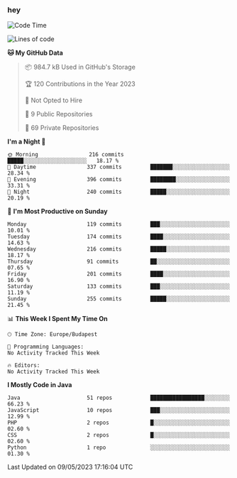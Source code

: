 ### hey

<!--START_SECTION:waka-->
![Code Time](http://img.shields.io/badge/Code%20Time-884%20hrs%2054%20mins-blue)

![Lines of code](https://img.shields.io/badge/From%20Hello%20World%20I%27ve%20Written-942.3%20thousand%20lines%20of%20code-blue)

**🐱 My GitHub Data** 

> 📦 984.7 kB Used in GitHub's Storage 
 > 
> 🏆 120 Contributions in the Year 2023
 > 
> 🚫 Not Opted to Hire
 > 
> 📜 9 Public Repositories 
 > 
> 🔑 69 Private Repositories 
 > 
**I'm a Night 🦉** 

```text
🌞 Morning                216 commits         █████░░░░░░░░░░░░░░░░░░░░   18.17 % 
🌆 Daytime                337 commits         ███████░░░░░░░░░░░░░░░░░░   28.34 % 
🌃 Evening                396 commits         ████████░░░░░░░░░░░░░░░░░   33.31 % 
🌙 Night                  240 commits         █████░░░░░░░░░░░░░░░░░░░░   20.19 % 
```
📅 **I'm Most Productive on Sunday** 

```text
Monday                   119 commits         ███░░░░░░░░░░░░░░░░░░░░░░   10.01 % 
Tuesday                  174 commits         ████░░░░░░░░░░░░░░░░░░░░░   14.63 % 
Wednesday                216 commits         █████░░░░░░░░░░░░░░░░░░░░   18.17 % 
Thursday                 91 commits          ██░░░░░░░░░░░░░░░░░░░░░░░   07.65 % 
Friday                   201 commits         ████░░░░░░░░░░░░░░░░░░░░░   16.90 % 
Saturday                 133 commits         ███░░░░░░░░░░░░░░░░░░░░░░   11.19 % 
Sunday                   255 commits         █████░░░░░░░░░░░░░░░░░░░░   21.45 % 
```


📊 **This Week I Spent My Time On** 

```text
🕑︎ Time Zone: Europe/Budapest

💬 Programming Languages: 
No Activity Tracked This Week

🔥 Editors: 
No Activity Tracked This Week
```

**I Mostly Code in Java** 

```text
Java                     51 repos            █████████████████░░░░░░░░   66.23 % 
JavaScript               10 repos            ███░░░░░░░░░░░░░░░░░░░░░░   12.99 % 
PHP                      2 repos             █░░░░░░░░░░░░░░░░░░░░░░░░   02.60 % 
CSS                      2 repos             █░░░░░░░░░░░░░░░░░░░░░░░░   02.60 % 
Python                   1 repo              ░░░░░░░░░░░░░░░░░░░░░░░░░   01.30 % 
```




 Last Updated on 09/05/2023 17:16:04 UTC
<!--END_SECTION:waka-->
